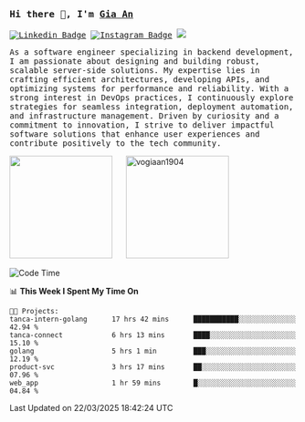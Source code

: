 ### <samp>Hi there 👋, I'm <a href="https://www.linkedin.com/in/vogiaan1904/" target="_blank">Gia An</a></samp>

<samp> [![Linkedin Badge](https://img.shields.io/badge/-LinkedIn-0e76a8?style=flat-square&logo=Linkedin&logoColor=white)](https://linkedin.com/in/vogiaan1904)
[![Instagram Badge](https://img.shields.io/badge/-Instagram-e4405f?style=flat-square&logo=Instagram&logoColor=white)](https://instagram.com/_.ja.ann_/) ![](https://komarev.com/ghpvc/?username=vogiaan1904&style=flat-square&base=100)</samp> 

<samp>As a software engineer specializing in backend development, I am passionate about designing and building robust, scalable server-side solutions. My expertise lies in crafting efficient architectures, developing APIs, and optimizing systems for performance and reliability. With a strong interest in DevOps practices, I continuously explore strategies for seamless integration, deployment automation, and infrastructure management. Driven by curiosity and a commitment to innovation, I strive to deliver impactful software solutions that enhance user experiences and contribute positively to the tech community.</samp>



<div>
  <img height="180em" src="https://github-readme-stats.vercel.app/api/top-langs/?username=vogiaan1904&show_icons=true&hide_border=true&layout=compact&langs_count=10&theme=transparent&include_orgs=true"/>
  &nbsp;&nbsp;&nbsp;&nbsp;
  <img height="180em" src="https://github-readme-stats.vercel.app/api?username=vogiaan1904&show_icons=true&hide_border=true&&count_private=true&include_all_commits=true&theme=transparent&locale=en" alt="vogiaan1904" />
</div>






<!--START_SECTION:waka-->
![Code Time](http://img.shields.io/badge/Code%20Time-622%20hrs-blue)

📊 **This Week I Spent My Time On** 

```text
🐱‍💻 Projects: 
tanca-intern-golang      17 hrs 42 mins      ███████████░░░░░░░░░░░░░░   42.94 % 
tanca-connect            6 hrs 13 mins       ████░░░░░░░░░░░░░░░░░░░░░   15.10 % 
golang                   5 hrs 1 min         ███░░░░░░░░░░░░░░░░░░░░░░   12.19 % 
product-svc              3 hrs 17 mins       ██░░░░░░░░░░░░░░░░░░░░░░░   07.96 % 
web_app                  1 hr 59 mins        █░░░░░░░░░░░░░░░░░░░░░░░░   04.84 % 
```


 Last Updated on 22/03/2025 18:42:24 UTC
<!--END_SECTION:waka-->
